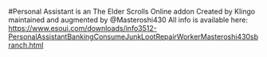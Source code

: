#Personal Assistant is an The Elder Scrolls Online addon Created by Klingo maintained and augmented by @Masteroshi430
All info is available here: https://www.esoui.com/downloads/info3512-PersonalAssistantBankingConsumeJunkLootRepairWorkerMasteroshi430sbranch.html
